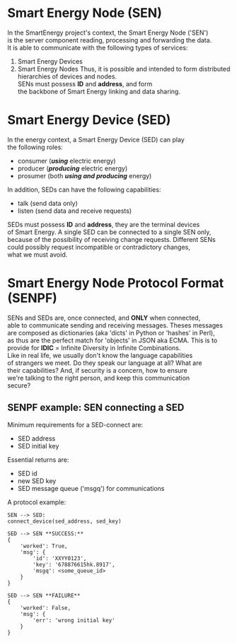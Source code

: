 # Smart Energy Node (SEN)
In the SmartEnergy project's context, the Smart Energy Node ('SEN')  
is the server component reading, processing and forwarding the data.  
It is able to communicate with the following types of services:  
1. Smart Energy Devices
2. Smart Energy Nodes
Thus, it is possible and intended to form distributed  
hierarchies of devices and nodes.  
SENs must possess **ID** and **address**, and form  
the backbone of Smart Energy linking and data sharing.  
# Smart Energy Device (SED)
In the energy context, a Smart Energy Device (SED) can play  
the following roles:  
* consumer (***using*** electric energy)
* producer (***producing*** electric energy)
* prosumer (both ***using and producing*** energy)

In addition, SEDs can have the following capabilities:  
* talk (send data only)
* listen (send data and receive requests)

SEDs must possess **ID** and **address**, they are the terminal devices  
of Smart Energy. A single SED can be connected to a single SEN only,  
because of the possibility of receiving change requests. Different SENs  
could possibly request incompatible or contradictory changes,  
what we must avoid.  
# Smart Energy Node Protocol Format (SENPF)
SENs and SEDs are, once connected, and **ONLY** when connected,  
able to communicate sending and receiving messages. Theses messages  
are composed as dictionaries (aka 'dicts' in Python or 'hashes' in Perl),  
as thus are the perfect match for 'objects' in JSON aka ECMA. This is to  
provide for **IDIC** = Infinite Diversity in Infinite Combinations.  
Like in real life, we usually don't know the language capabilities  
of strangers we meet. Do they speak our language at all? What are  
their capabilities? And, if security is a concern, how to ensure  
we're talking to the right person, and keep this communication  
secure?  
## SENPF example: SEN connecting a SED
Minimum requirements for a SED-connect are:  
* SED address
* SED initial key

Essential returns are:  
* SED id
* new SED key
* SED message queue ('msgq') for communications

A protocol example:

    SEN --> SED:  
    connect_device(sed_address, sed_key)  
    
    SED --> SEN **SUCCESS:**  
    {  
        'worked': True,  
        'msg': {  
            'id': 'XXYY0123',  
            'key': '678876615hk.8917',  
            'msgq': <some_queue_id>  
        }  
    }  
    
    SED --> SEN **FAILURE**  
    {  
        'worked': False,  
        'msg': {  
            'err': 'wrong initial key'  
        }  
    }  
